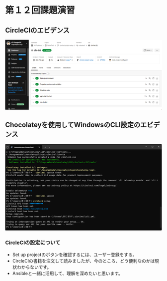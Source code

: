 # 第１２回課題演習
## CircleCIのエビデンス
![](images/2024-02-07_20h22_20.png)

## Chocolateyを使用してWindowsのCLI設定のエビデンス
![](images/2024-02-07_21h26_05.png)

### CircleCIの設定について
- Set up projectのボタンを確認するには、ユーザー登録をする。
- CircleCIの書籍を注文して読みましたが、今のところ、どう便利なのかは現状わからないです。
- Ansibleと一緒に活用して、理解を深めたいと思います。
